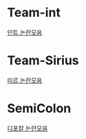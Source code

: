 # Team-int
[인트 논란모음](https://github.com/Team-DeVent/Project-Insight/issues/1)   

# Team-Sirius
[미르 논란모음](https://github.com/Team-DeVent/Project-Insight/issues/2)   

# SemiColon
[디포칼 논란모음](https://github.com/Team-DeVent/Project-Insight/issues/3)   
